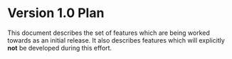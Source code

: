 # Version 1.0 Plan

This document describes the set of features which are being worked towards as an initial release.
It also describes features which will explicitly **not** be developed during this effort.
